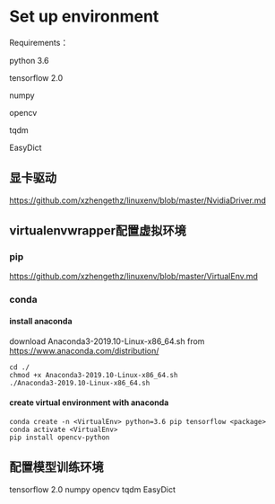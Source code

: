 # Set up environment
Requirements：

python 3.6

tensorflow 2.0

numpy

opencv

tqdm

EasyDict

## 显卡驱动
https://github.com/xzhengethz/linuxenv/blob/master/NvidiaDriver.md
## virtualenvwrapper配置虚拟环境
### pip
https://github.com/xzhengethz/linuxenv/blob/master/VirtualEnv.md
### conda
#### install anaconda
download Anaconda3-2019.10-Linux-x86_64.sh from https://www.anaconda.com/distribution/
```
cd ./
chmod +x Anaconda3-2019.10-Linux-x86_64.sh
./Anaconda3-2019.10-Linux-x86_64.sh
```
#### create virtual environment with anaconda
```
conda create -n <VirtualEnv> python=3.6 pip tensorflow <package>
conda activate <VirtualEnv>
pip install opencv-python
```

## 配置模型训练环境

tensorflow 2.0
numpy
opencv
tqdm
EasyDict


